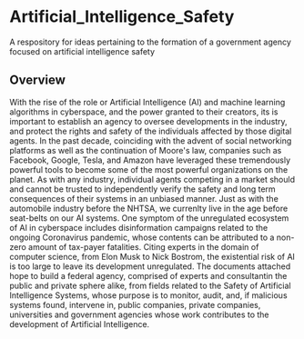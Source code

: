 # Artificial_Intelligence_Safety
A respository for ideas pertaining to the formation of a government agency focused on artificial intelligence safety

## Overview
With the rise of the role or Artificial Intelligence (AI) and machine learning algorithms in cyberspace, and the power granted to their creators, its is important to establish an agency to oversee developments in the industry, and protect the rights and safety of the individuals affected by those digital agents. 
In the past decade, coinciding with the advent of social networking platforms as well as the continuation of Moore's law, companies such as Facebook, Google, Tesla, and Amazon have leveraged these tremendously powerful tools to become some of the most powerful organizations on the planet.
As with any industry, individual agents competing in a market should and cannot be trusted to independently verify the safety and long term consequences of their systems in an unbiased manner.
Just as with the automobile industry before the NHTSA, we currenlty live in the age before seat-belts on our AI systems. One symptom of the unregulated ecosystem of AI in cyberspace includes disinformation campaigns related to the ongoing Coronavirus pandemic, whose contents can be attributed to a non-zero amount of tax-payer fatalities.
Citing experts in the domain of computer science, from Elon Musk to Nick Bostrom, the existential risk of AI is too large to leave its development unregulated.
The documents attached hope to build a federal agency, comprised of experts and consultantin the public and private sphere alike, from fields related to the Safety of Artificial Intelligence Systems, whose purpose is to monitor, audit, and, if malicious systems found, intervene in, public companies, private companies, universities and government agencies whose work contributes to the development of Artificial Intelligence.
